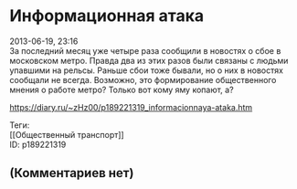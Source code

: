 Информационная атака
====================

  
2013-06-19, 23:16  
 За последний месяц уже четыре раза сообщили в новостях о сбое в московском метро. Правда два из этих разов были связаны с людьми упавшими на рельсы. Раньше сбои тоже бывали, но о них в новостях сообщали не всегда. Возможно, это формирование общественного мнения о работе метро? Только вот кому яму копают, а?   
  
<https://diary.ru/~zHz00/p189221319_informacionnaya-ataka.htm>  
  
Теги:  
[[Общественный транспорт]]  
ID: p189221319  


(Комментариев нет)
------------------